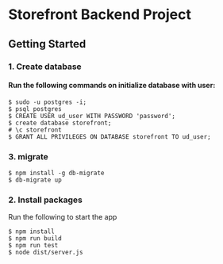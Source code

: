 # Storefront Backend Project

## Getting Started
### 1. Create database
#### Run the following commands on initialize database with user:
```
$ sudo -u postgres -i;
$ psql postgres
$ CREATE USER ud_user WITH PASSWORD 'password';
$ create database storefront;
# \c storefront
$ GRANT ALL PRIVILEGES ON DATABASE storefront TO ud_user;
```

### 3. migrate
```
$ npm install -g db-migrate
$ db-migrate up
```
### 2. Install packages
Run the following to start the app
```
$ npm install
$ npm run build
$ npm run test
$ node dist/server.js
```

